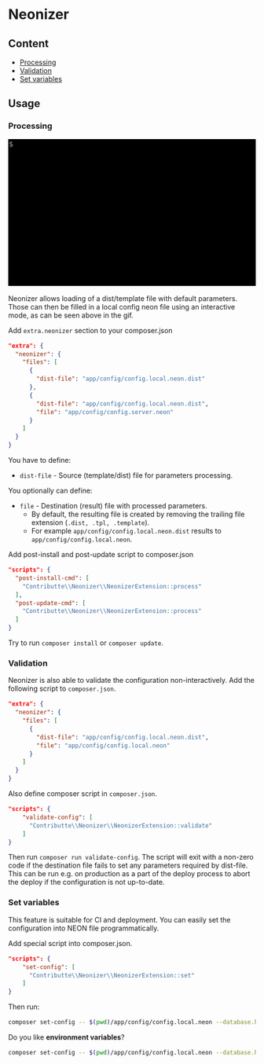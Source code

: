 # Neonizer

## Content

- [Processing](#processing)
- [Validation](#validation)
- [Set variables](#set-variables)

## Usage

### Processing

![Neonizer](/.docs/assets/neonizer.gif?raw=true)

Neonizer allows loading of a dist/template file with default parameters. Those can then be filled in a local config neon file using an interactive mode, as can be seen above in the gif.

Add `extra.neonizer` section to your composer.json

```json
"extra": {
  "neonizer": {
    "files": [
      {
        "dist-file": "app/config/config.local.neon.dist"
      },
      {
        "dist-file": "app/config/config.local.neon.dist",
        "file": "app/config/config.server.neon"
      }
    ]
  }
}
```

You have to define:

- `dist-file` - Source (template/dist) file for parameters processing.

You optionally can define:

- `file` - Destination (result) file with processed parameters.
    - By default, the resulting file is created by removing the trailing file extension (`.dist, .tpl, .template`).
    - For example `app/config/config.local.neon.dist` results to `app/config/config.local.neon`.

Add post-install and post-update script to composer.json

```json
"scripts": {
  "post-install-cmd": [
    "Contributte\\Neonizer\\NeonizerExtension::process"
  ],
  "post-update-cmd": [
    "Contributte\\Neonizer\\NeonizerExtension::process"
  ]
}
```

Try to run `composer install` or `composer update`.

### Validation

Neonizer is also able to validate the configuration non-interactively. Add the following script to `composer.json`.

```json
"extra": {
  "neonizer": {
    "files": [
      {
        "dist-file": "app/config/config.local.neon.dist",
        "file": "app/config/config.local.neon"
      }
    ]
  }
}
```

Also define composer script in `composer.json`.

```json
"scripts": {
    "validate-config": [
      "Contributte\\Neonizer\\NeonizerExtension::validate"
    ]
}
```

Then run `composer run validate-config`. The script will exit with a non-zero code if the destination file fails
to set any parameters required by dist-file. This can be run e.g. on production as a part of the deploy process to
abort the deploy if the configuration is not up-to-date.

### Set variables

This feature is suitable for CI and deployment. You can easily set the configuration into NEON file programmatically.

Add special script into composer.json.

```json
"scripts": {
    "set-config": [
      "Contributte\\Neonizer\\NeonizerExtension::set"
    ]
}
```

Then run:

```sh
composer set-config -- $(pwd)/app/config/config.local.neon --database.host=localhost --database.user=neonizer
```

Do you like **environment variables**?


```sh
composer set-config -- $(pwd)/app/config/config.local.neon --database.host=$DATABASE_HOST --database.user=$DATABASE_USER
```
